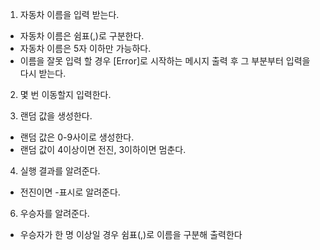 1. 자동차 이름을 입력 받는다. 
  - 자동차 이름은 쉼표(,)로 구분한다.
  - 자동차 이름은 5자 이하만 가능하다.
  - 이름을 잘못 입력 할 경우 [Error]로 시작하는 메시지 출력 후 그 부분부터 입력을 다시 받는다.

2. 몇 번 이동할지 입력한다. 

3. 랜덤 값을 생성한다.
  - 랜덤 값은 0-9사이로 생성한다.
  - 랜덤 값이 4이상이면 전진, 3이하이면 멈춘다.

4. 실행 결과를 알려준다.
  - 전진이면 -표시로 알려준다.

6. 우승자를 알려준다.
  - 우승자가 한 명 이상일 경우 쉼표(,)로 이름을 구분해 출력한다

